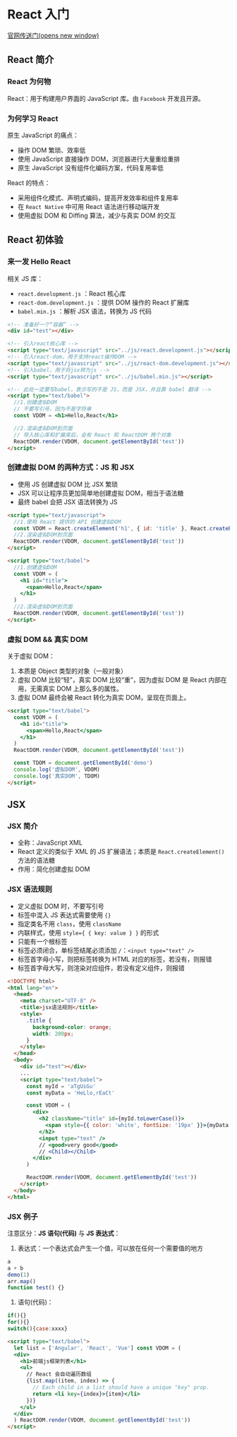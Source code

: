 # React 入门

[官网传送门(opens new window)](https://reactjs.org/)

## React 简介

### React 为何物

React：用于构建用户界面的 JavaScript 库。由 `Facebook` 开发且开源。

### 为何学习 React

原生 JavaScript 的痛点：

- 操作 DOM 繁琐、效率低
- 使用 JavaScript 直接操作 DOM，浏览器进行大量重绘重排
- 原生 JavaScript 没有组件化编码方案，代码复用率低

React 的特点：

- 采用组件化模式、声明式编码，提高开发效率和组件复用率
- 在 `React Native` 中可用 React 语法进行移动端开发
- 使用虚拟 DOM 和 Diffing 算法，减少与真实 DOM 的交互

## React 初体验

### 来一发 Hello React

相关 JS 库：

- `react.development.js` ：React 核心库
- `react-dom.development.js` ：提供 DOM 操作的 React 扩展库
- `babel.min.js` ：解析 JSX 语法，转换为 JS 代码

```html
<!-- 准备好一个“容器” -->
<div id="test"></div>

<!-- 引入react核心库 -->
<script type="text/javascript" src="../js/react.development.js"></script>
<!-- 引入react-dom，用于支持react操作DOM -->
<script type="text/javascript" src="../js/react-dom.development.js"></script>
<!-- 引入babel，用于将jsx转为js -->
<script type="text/javascript" src="../js/babel.min.js"></script>

<!-- 此处一定要写babel，表示写的不是 JS，而是 JSX，并且靠 babel 翻译 -->
<script type="text/babel">
  //1.创建虚拟DOM
  // 不要写引号，因为不是字符串
  const VDOM = <h1>Hello,React</h1>

  //2.渲染虚拟DOM到页面
  // 导入核心库和扩展库后，会有 React 和 ReactDOM 两个对象
  ReactDOM.render(VDOM, document.getElementById('test'))
</script>
```

### 创建虚拟 DOM 的两种方式：JS 和 JSX

- 使用 JS 创建虚拟 DOM 比 JSX 繁琐
- JSX 可以让程序员更加简单地创建虚拟 DOM，相当于语法糖
- 最终 babel 会把 JSX 语法转换为 JS

```html
<script type="text/javascript">
  //1.使用 React 提供的 API 创建虚拟DOM
  const VDOM = React.createElement('h1', { id: 'title' }, React.createElement('span', {}, 'Hello,React'))
  //2.渲染虚拟DOM到页面
  ReactDOM.render(VDOM, document.getElementById('test'))
</script>
```

```html
<script type="text/babel">
  //1.创建虚拟DOM
  const VDOM = (
    <h1 id="title">
      <span>Hello,React</span>
    </h1>
  )
  //2.渲染虚拟DOM到页面
  ReactDOM.render(VDOM, document.getElementById('test'))
</script>
```

### 虚拟 DOM && 真实 DOM

关于虚拟 DOM：

1. 本质是 Object 类型的对象（一般对象）
2. 虚拟 DOM 比较“轻”，真实 DOM 比较“重”，因为虚拟 DOM 是 React 内部在用，无需真实 DOM 上那么多的属性。
3. 虚拟 DOM 最终会被 React 转化为真实 DOM，呈现在页面上。

```html
<script type="text/babel">
  const VDOM = (
    <h1 id="title">
      <span>Hello,React</span>
    </h1>
  )
  ReactDOM.render(VDOM, document.getElementById('test'))

  const TDOM = document.getElementById('demo')
  console.log('虚拟DOM', VDOM)
  console.log('真实DOM', TDOM)
</script>
```

## JSX

### JSX 简介

- 全称：JavaScript XML
- React 定义的类似于 XML 的 JS 扩展语法；本质是 `React.createElement()` 方法的语法糖
- 作用：简化创建虚拟 DOM

### JSX 语法规则

- 定义虚拟 DOM 时，不要写引号
- 标签中混入 JS 表达式需要使用 `{}`
- 指定类名不用 `class`，使用 `className`
- 内联样式，使用 `style={ { key: value } }` 的形式
- 只能有一个根标签
- 标签必须闭合，单标签结尾必须添加 `/`：`<input type="text" />`
- 标签首字母小写，则把标签转换为 HTML 对应的标签，若没有，则报错
- 标签首字母大写，则渲染对应组件，若没有定义组件，则报错

```html
<!DOCTYPE html>
<html lang="en">
  <head>
    <meta charset="UTF-8" />
    <title>jsx语法规则</title>
    <style>
      .title {
        background-color: orange;
        width: 200px;
      }
    </style>
  </head>
  <body>
    <div id="test"></div>
    ...
    <script type="text/babel">
      const myId = 'aTgUiGu'
      const myData = 'HeLlo,rEaCt'

      const VDOM = (
        <div>
          <h2 className="title" id={myId.toLowerCase()}>
            <span style={{ color: 'white', fontSize: '19px' }}>{myData.toLowerCase()}</span>
          </h2>
          <input type="text" />
          // <good>very good</good>
          // <Child></Child>
        </div>
      )

      ReactDOM.render(VDOM, document.getElementById('test'))
    </script>
  </body>
</html>
```

### JSX 例子

注意区分：**JS 语句(代码)** 与 **JS 表达式**：

1. 表达式：一个表达式会产生一个值，可以放在任何一个需要值的地方

```js
a
a + b
demo(1)
arr.map()
function test() {}
```

1. 语句(代码)：

```js
if(){}
for(){}
switch(){case:xxxx}
```

```html
<script type="text/babel">
  let list = ['Angular', 'React', 'Vue'] const VDOM = (
  <div>
    <h1>前端js框架列表</h1>
    <ul>
      // React 会自动遍历数组
      {list.map((item, index) => {
        // Each child in a list should have a unique "key" prop.
        return <li key={index}>{item}</li>
      })}
    </ul>
  </div>
  ) ReactDOM.render(VDOM, document.getElementById('test'))
</script>
```